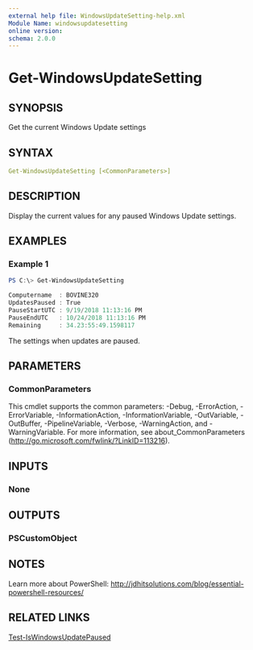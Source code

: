 ```yaml
---
external help file: WindowsUpdateSetting-help.xml
Module Name: windowsupdatesetting
online version:
schema: 2.0.0
---
```


# Get-WindowsUpdateSetting

## SYNOPSIS

Get the current Windows Update settings

## SYNTAX

```yaml
Get-WindowsUpdateSetting [<CommonParameters>]
```

## DESCRIPTION

Display the current values for any paused Windows Update settings.

## EXAMPLES

### Example 1

```powershell
PS C:\> Get-WindowsUpdateSetting

Computername  : BOVINE320
UpdatesPaused : True
PauseStartUTC : 9/19/2018 11:13:16 PM
PauseEndUTC   : 10/24/2018 11:13:16 PM
Remaining     : 34.23:55:49.1598117
```

The settings when updates are paused.

## PARAMETERS

### CommonParameters

This cmdlet supports the common parameters: -Debug, -ErrorAction, -ErrorVariable, -InformationAction, -InformationVariable, -OutVariable, -OutBuffer, -PipelineVariable, -Verbose, -WarningAction, and -WarningVariable.
For more information, see about_CommonParameters (http://go.microsoft.com/fwlink/?LinkID=113216).

## INPUTS

### None

## OUTPUTS

### PSCustomObject

## NOTES

Learn more about PowerShell: http://jdhitsolutions.com/blog/essential-powershell-resources/

## RELATED LINKS

[Test-IsWindowsUpdatePaused]()